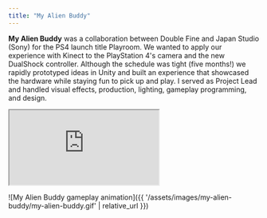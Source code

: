 ```yaml
---
title: "My Alien Buddy"
---
```


**My Alien Buddy** was a collaboration between Double Fine and Japan Studio (Sony) for the PS4 launch title Playroom. We wanted to apply our experience with Kinect to the PlayStation 4's camera and the new DualShock controller. Although the schedule was tight (five months!) we rapidly prototyped ideas in Unity and built an experience that showcased the hardware while staying fun to pick up and play. I served as Project Lead and handled visual effects, production, lighting, gameplay programming, and design.

<div class="experience-video">
  <iframe
    src="https://player.vimeo.com/video/90603603?wmode=opaque&api=1"
    title="My Alien Buddy Trailer"
    allow="autoplay; fullscreen; picture-in-picture"
    allowfullscreen
    loading="lazy"
  ></iframe>
</div>

![My Alien Buddy gameplay animation]({{ '/assets/images/my-alien-buddy/my-alien-buddy.gif' | relative_url }})
